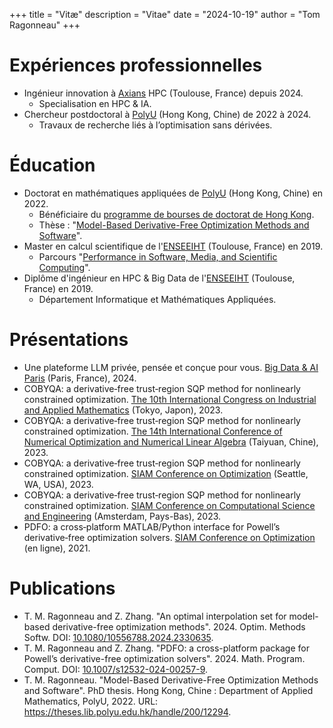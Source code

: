+++
title = "Vitæ"
description = "Vitae"
date = "2024-10-19"
author = "Tom Ragonneau"
+++

# Expériences professionnelles

- Ingénieur innovation à [Axians](https://www.axians.fr) HPC (Toulouse, France) depuis 2024.
  - Specialisation en HPC & IA.
- Chercheur postdoctoral à [PolyU](https://www.polyu.edu.hk) (Hong Kong, Chine) de 2022 à 2024.
  - Travaux de recherche liés à l’optimisation sans dérivées.

# Éducation

- Doctorat en mathématiques appliquées de [PolyU](https://www.polyu.edu.hk) (Hong Kong, Chine) en 2022.
  - Bénéficiaire du [programme de bourses de doctorat de Hong Kong](https://cerg1.ugc.edu.hk/hkpfs/index.html).
  - Thèse : "[Model-Based Derivative-Free Optimization Methods and Software](https://theses.lib.polyu.edu.hk/handle/200/12294)".
- Master en calcul scientifique de l'[ENSEEIHT](https://www.enseeiht.fr/) (Toulouse, France) en 2019.
  - Parcours "[Performance in Software, Media, and Scientific Computing](https://www.enseeiht.fr/fr/formation/masters/performance-in-software-media-and-scientific-computing-psmsc.html)".
- Diplôme d'ingénieur en HPC & Big Data de l'[ENSEEIHT](https://www.enseeiht.fr/) (Toulouse, France) en 2019.
  - Département Informatique et Mathématiques Appliquées.

# Présentations

- Une plateforme LLM privée, pensée et conçue pour vous. [Big Data & AI Paris](https://www.bigdataparis.com) (Paris, France), 2024.
- COBYQA: a derivative‐free trust‐region SQP method for nonlinearly constrained optimization. [The 10th International Congress on Industrial and Applied Mathematics](https://iciam2023.org/) (Tokyo, Japon), 2023.
- COBYQA: a derivative‐free trust‐region SQP method for nonlinearly constrained optimization. [The 14th International Conference of Numerical Optimization and Numerical Linear Algebra](http://lsec.cc.ac.cn/~icnonla23/) (Taiyuan, Chine), 2023.
- COBYQA: a derivative‐free trust‐region SQP method for nonlinearly constrained optimization. [SIAM Conference on Optimization](https://www.siam.org/conferences/cm/conference/op23) (Seattle, WA, USA), 2023.
- COBYQA: a derivative‐free trust‐region SQP method for nonlinearly constrained optimization. [SIAM Conference on Computational Science and Engineering](https://www.siam.org/conferences/cm/conference/cse23) (Amsterdam, Pays-Bas), 2023.
- PDFO: a cross‐platform MATLAB/Python interface for Powell’s derivative‐free optimization solvers. [SIAM Conference on Optimization](https://www.siam.org/conferences/cm/conference/op21) (en ligne), 2021.

# Publications

- T. M. Ragonneau and Z. Zhang. "An optimal interpolation set for model-based derivative-free optimization methods". 2024. Optim. Methods Softw. DOI: [10.1080/10556788.2024.2330635](https://doi.org/10.1080/10556788.2024.2330635).
- T. M. Ragonneau and Z. Zhang. "PDFO: a cross-platform package for Powell’s derivative-free optimization solvers". 2024. Math. Program. Comput. DOI: [10.1007/s12532-024-00257-9](https://doi.org/10.1007/s12532-024-00257-9).
- T. M. Ragonneau. "Model-Based Derivative-Free Optimization Methods and Software". PhD thesis. Hong Kong, Chine : Department of Applied Mathematics, PolyU, 2022. URL: https://theses.lib.polyu.edu.hk/handle/200/12294.
